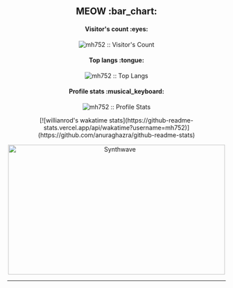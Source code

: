 
<h2 align="center">MEOW :bar_chart:</h2>

<h4 align="center">Visitor's count :eyes:</h4>

<p align="center"><img src="https://profile-counter.glitch.me/{mh752}/count.svg" alt="mh752 :: Visitor's Count" /></p>

<h4 align="center">Top langs :tongue:</h4>

<p align="center"><img src="https://github-readme-stats.vercel.app/api/top-langs/?username=mh752&langs_count=10&theme=tokyonight&layout=compact" alt="mh752 :: Top Langs" /></p>

<h4 align="center">Profile stats :musical_keyboard:</h4>

<p align="center"><img src="https://github-readme-stats.vercel.app/api?username=mh752&show_icons=true&theme=synthwave" alt="mh752 :: Profile Stats" /></p>

<p align="center">[![willianrod's wakatime stats](https://github-readme-stats.vercel.app/api/wakatime?username=mh752)](https://github.com/anuraghazra/github-readme-stats)

<p align="center"><img src="https://thumbs.gfycat.com/GoodnaturedFondGaur-size_restricted.gif" alt="Synthwave" height="300" width="500"></p>


---
